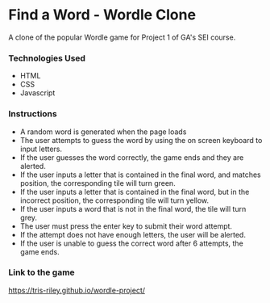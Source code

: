 # Find a Word - Wordle Clone

A clone of the popular Wordle game for Project 1 of GA's SEI course. 


### Technologies Used
- HTML
- CSS
- Javascript 


### Instructions

- A random word is generated when the page loads
- The user attempts to guess the word by using the on screen keyboard to input letters. 
- If the user guesses the word correctly, the game ends and they are alerted. 
- If the user inputs a letter that is contained in the final word, and matches position, the corresponding tile will turn green.
- If the user inputs a letter that is contained in the final word, but in the incorrect position, the corresponding tile will turn yellow. 
- If the user inputs a word that is not in the final word, the tile will turn grey.
- The user must press the enter key to submit their word attempt.
- If the attempt does not have enough letters, the user will be alerted.
- If the user is unable to guess the correct word after 6 attempts, the game ends. 

### Link to the game

https://tris-riley.github.io/wordle-project/ 